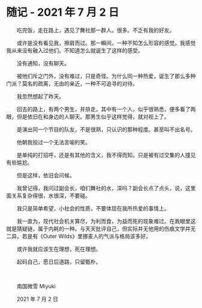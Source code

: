 # 随记 - 2021 年 7 月 2 日

　　吃完饭，走在路上，遇见了舞社那一群人。很多。不乏有我的好友。

　　或许是没有看见我，擦肩而过。那一瞬间，一种不知怎么形容的感觉。我感觉我从来没有融入过他们。不知道怎么就诞生了这样的感受。

　　没有通知，没有聊天。

　　被他们斥之门外，没有难过，只是奇怪。为什么同一种热爱，诞生了那么多种门派？莫名的疏离，无由的亲近，一种不可追寻的对待。

　　我忽然想起了昨天。

　　回去的路上，有两个男生，并排走。其中有一个人，似乎很熟悉，便多看了两眼，但是依旧在和身边的人聊天。那男生似乎这样觉得，就对视上了。

　　是演出同一个节目的队友，不是很熟，只认识的那种程度。甚至叫不出名号。

　　他朝我投过一个无法言喻的笑。

　　是单纯的打招呼，还是有其他的含义，我不得而知。只是被有过交集的人撞见有些尴尬。

　　但是这样，依旧会问候。

　　我曾记得，我问过副会长，咱们舞社的水，深吗？副会长点了点头，说，这里面关系复杂得很，水很深，不要碰。

　　我只是简单希望，小社会的性质，不要体现在我所热爱的事情上。

　　我一直为，现代社会机关算尽，为利而食，为益而死的现象难过。在我眼里这就是猜疑链，属于内耗的一种。与天天批评自己，但实际并无他用的伤痕文学并无二异。若是有《Outer Wilds》里挪麦人的气派与格局该多好。

　　或许我就应该生在理想，死在理想。

　　起码自己，愿日后道路，只留甄朴。

<br>

　　南国微雪 Miyuki

　　2021 年 7 月 2 日